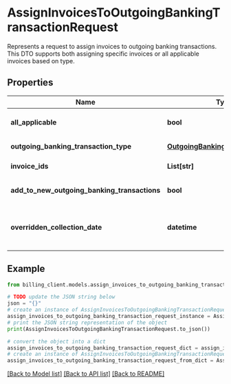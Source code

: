 # AssignInvoicesToOutgoingBankingTransactionRequest

Represents a request to assign invoices to outgoing banking transactions.  This DTO supports both assigning specific invoices or all applicable invoices based on type.

## Properties

Name | Type | Description | Notes
------------ | ------------- | ------------- | -------------
**all_applicable** | **bool** | Indicates whether all applicable invoices should be assigned.  Must be true if no specific invoice IDs are provided. | [optional] 
**outgoing_banking_transaction_type** | [**OutgoingBankingTransactionType**](OutgoingBankingTransactionType.md) | The type of outgoing banking transaction to assign invoices to. | [optional] 
**invoice_ids** | **List[str]** | A list of specific invoice IDs to assign.  Required if AllApplicable is false. | [optional] 
**add_to_new_outgoing_banking_transactions** | **bool** | Indicates whether invoices should be added to new outgoing banking transactions. | [optional] 
**overridden_collection_date** | **datetime** | An optional override for the collection date of the transactions.  Can only be set when AddToNewOutgoingBankingTransactions is true. | [optional] 

## Example

```python
from billing_client.models.assign_invoices_to_outgoing_banking_transaction_request import AssignInvoicesToOutgoingBankingTransactionRequest

# TODO update the JSON string below
json = "{}"
# create an instance of AssignInvoicesToOutgoingBankingTransactionRequest from a JSON string
assign_invoices_to_outgoing_banking_transaction_request_instance = AssignInvoicesToOutgoingBankingTransactionRequest.from_json(json)
# print the JSON string representation of the object
print(AssignInvoicesToOutgoingBankingTransactionRequest.to_json())

# convert the object into a dict
assign_invoices_to_outgoing_banking_transaction_request_dict = assign_invoices_to_outgoing_banking_transaction_request_instance.to_dict()
# create an instance of AssignInvoicesToOutgoingBankingTransactionRequest from a dict
assign_invoices_to_outgoing_banking_transaction_request_from_dict = AssignInvoicesToOutgoingBankingTransactionRequest.from_dict(assign_invoices_to_outgoing_banking_transaction_request_dict)
```
[[Back to Model list]](../README.md#documentation-for-models) [[Back to API list]](../README.md#documentation-for-api-endpoints) [[Back to README]](../README.md)


